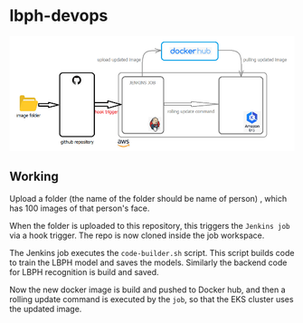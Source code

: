 # lbph-devops

![](https://raw.githubusercontent.com/YashIndane/repo-images/main/lbph-devops-flow-path.png)

## Working

Upload a folder (the name of the folder should be name of person) , which has 100 images of that person's face.

When the folder is uploaded to this repository, this triggers the `Jenkins job` via a hook trigger. The repo is now cloned inside the job workspace. 

The Jenkins job executes the `code-builder.sh` script. This script builds code to train the LBPH model and saves the models. Similarly the backend code for LBPH recognition is build and saved.

Now the new docker image is build and pushed to Docker hub, and then a rolling update command is executed by the `job`, so that the EKS cluster uses the updated image.


